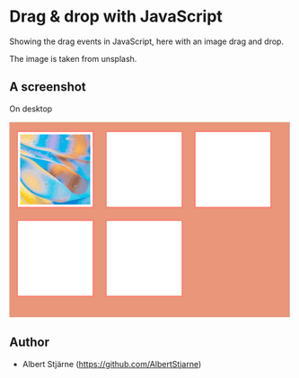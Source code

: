 # Drag & drop with JavaScript

Showing the drag events in JavaScript, here with an image drag and drop.

The image is taken from unsplash.

## A screenshot

On desktop

<img src="desktop.gif" width=500>


## Author
* Albert Stjärne (https://github.com/AlbertStjarne)